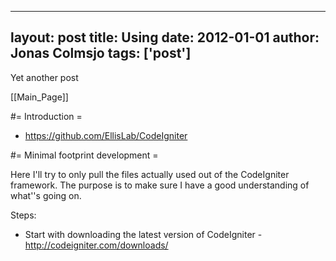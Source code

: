 
---
layout: post
title: Using
date: 2012-01-01
author: Jonas Colmsjo
tags: ['post']
---

Yet another post





[[Main_Page]]


#= Introduction =

* https://github.com/EllisLab/CodeIgniter


#= Minimal footprint development =

Here I'll try to only pull the files actually used out of the CodeIgniter framework. The purpose is to make sure I have a good understanding of what''s going on.

Steps:
* Start with downloading the latest version of CodeIgniter - http://codeigniter.com/downloads/
